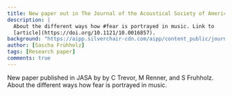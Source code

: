 ```yaml
---
title: New paper out in The Journal of the Acoustical Society of America (JASA)
description: |
  About the different ways how #fear is portrayed in music. Link to
  [article](https://doi.org/10.1121/10.0016857).
background: "https://aipp.silverchair-cdn.com/aipp/content_public/journal/jasa/153/1/10.1121_10.0016857/1/m_384_1_f1.jpeg?Expires=1702216226&Signature=ZEwNy~49GEu2LG8Qo6-XjakcXnh5wXyMtB-Um99BIwsaQfOPGdFYxXkY~nwZBBdFRAQDzJJ7ZLGOKyQTldIFgTb5NeTzeUr2eYDwmdUaWqW9VrV7z~yDb93jpMKKGdqKw2fjpawbpjY9M6ShhIAMFtDJxyY0cJ7RRF1ccYENm-XBR1q2io~61tQf2W5pQdjpgSkreIhvcXjtljRqruxvH5LD4pmsdfB1L35f9fu-Vx3X6TonrH6M6Rv9D8W5~3pZ0nuAdRHlZaA0BYRBeIg5q5CUw5rn9b5I0ajFRgQqCC8O-7ru5rRVnbNtzlrpPnrkOV8vrm27mQ2fsNCc8H4KUA__&Key-Pair-Id=APKAIE5G5CRDK6RD3PGA"
author: [Sascha Frühholz]
tags: [Research paper]
comments: true
---
```


New paper published in JASA by by C Trevor, M Renner, and S Fruhholz.
About the different ways how fear is portrayed in music.
